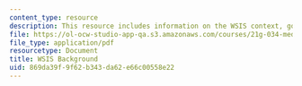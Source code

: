 ```yaml
---
content_type: resource
description: This resource includes information on the WSIS context, goals, and structure.
file: https://ol-ocw-studio-app-qa.s3.amazonaws.com/courses/21g-034-media-education-and-the-marketplace-fall-2005/869da39f9f62b343da62e66c00558e22_MIT21G_034F05_wsisbackgrou.pdf
file_type: application/pdf
resourcetype: Document
title: WSIS Background
uid: 869da39f-9f62-b343-da62-e66c00558e22
---
```

